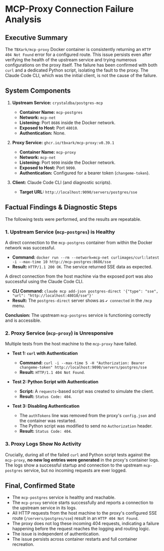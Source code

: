 # MCP-Proxy Connection Failure Analysis

## Executive Summary

The `TBXark/mcp-proxy` Docker container is consistently returning an `HTTP 404 Not Found` error for a configured route. This issue persists even after verifying the health of the upstream service and trying numerous configurations on the proxy itself. The failure has been confirmed with both `curl` and a dedicated Python script, isolating the fault to the proxy. The Claude Code CLI, which was the initial client, is not the cause of the failure.

## System Components

1.  **Upstream Service:** `crystaldba/postgres-mcp`
    *   **Container Name:** `mcp-postgres`
    *   **Network:** `mcp-net`
    *   **Listening:** Port `8686` inside the Docker network.
    *   **Exposed to Host:** Port `48010`.
    *   **Authentication:** None.

2.  **Proxy Service:** `ghcr.io/tbxark/mcp-proxy:v0.39.1`
    *   **Container Name:** `mcp-proxy`
    *   **Network:** `mcp-net`
    *   **Listening:** Port `9090` inside the Docker network.
    *   **Exposed to Host:** Port `9090`.
    *   **Authentication:** Configured for a bearer token (`changeme-token`).

3.  **Client:** Claude Code CLI (and diagnostic scripts).
    *   **Target URL:** `http://localhost:9090/servers/postgres/sse`

## Factual Findings & Diagnostic Steps

The following tests were performed, and the results are repeatable.

### 1. Upstream Service (`mcp-postgres`) is Healthy

A direct connection to the `mcp-postgres` container from within the Docker network was successful.

*   **Command:** `docker run --rm --network=mcp-net curlimages/curl:latest -i --max-time 10 http://mcp-postgres:8686/sse`
*   **Result:** `HTTP/1.1 200 OK`. The service returned SSE data as expected.

A direct connection from the host machine via the exposed port was also successful using the Claude Code CLI.

*   **CLI Command:** `claude mcp add-json postgres-direct '{"type": "sse", "url": "http://localhost:48010/sse"}'`
*   **Result:** The `postgres-direct` server shows as `✔ connected` in the `/mcp` menu.

**Conclusion:** The upstream `mcp-postgres` service is functioning correctly and is accessible.

### 2. Proxy Service (`mcp-proxy`) is Unresponsive

Multiple tests from the host machine to the `mcp-proxy` have failed.

*   **Test 1: `curl` with Authentication**
    *   **Command:** `curl -i --max-time 5 -H "Authorization: Bearer changeme-token" http://localhost:9090/servers/postgres/sse`
    *   **Result:** `HTTP/1.1 404 Not Found`.

*   **Test 2: Python Script with Authentication**
    *   **Script:** A `requests`-based script was created to simulate the client.
    *   **Result:** `Status Code: 404`.

*   **Test 3: Disabling Authentication**
    *   The `authTokens` line was removed from the proxy's `config.json` and the container was restarted.
    *   The Python script was modified to send no `Authorization` header.
    *   **Result:** `Status Code: 404`.

### 3. Proxy Logs Show No Activity

Crucially, during all of the failed `curl` and Python script tests against the `mcp-proxy`, **no new log entries were generated** in the proxy's container logs. The logs show a successful startup and connection to the upstream `mcp-postgres` service, but no incoming requests are ever logged.

## Final, Confirmed State

*   The `mcp-postgres` service is healthy and reachable.
*   The `mcp-proxy` service starts successfully and reports a connection to the upstream service in its logs.
*   All HTTP requests from the host machine to the proxy's configured SSE route (`/servers/postgres/sse`) result in an `HTTP 404 Not Found`.
*   The proxy does not log these incoming 404 requests, indicating a failure happening before the request reaches the logging and routing logic.
*   The issue is independent of authentication.
*   The issue persists across container restarts and full container recreation.
